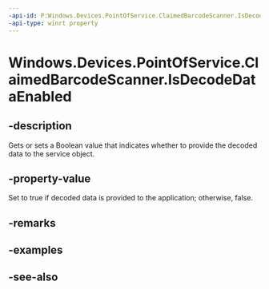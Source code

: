 ----api-id: P:Windows.Devices.PointOfService.ClaimedBarcodeScanner.IsDecodeDataEnabled
-api-type: winrt property
---<!-- Property syntaxpublic bool IsDecodeDataEnabled { get;  set; }--># Windows.Devices.PointOfService.ClaimedBarcodeScanner.IsDecodeDataEnabled## -descriptionGets or sets a Boolean value that indicates whether to provide the decoded data to the service object.## -property-valueSet to true if decoded data is provided to the application; otherwise, false.## -remarks## -examples## -see-also